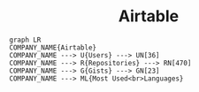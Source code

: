 <h1 align="center">Airtable</h1>

```mermaid
graph LR
COMPANY_NAME{Airtable}
COMPANY_NAME ---> U{Users} ---> UN[36]
COMPANY_NAME ---> R{Repositories} ---> RN[470]
COMPANY_NAME ---> G{Gists} ---> GN[23]
COMPANY_NAME ---> ML{Most Used<br>Languages}
```
